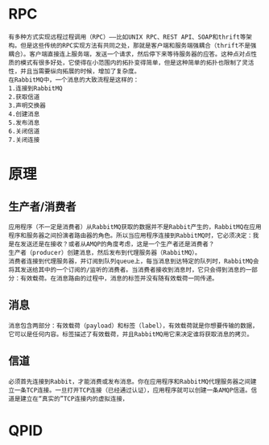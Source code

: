 # RPC
    有多种方式实现远程过程调用（RPC）——比如UNIX RPC、REST API、SOAP和thrift等架构。但是这些传统的RPC实现方法有共同之处，那就是客户端和服务端强耦合（thrift不是强耦合）。客户端直接连上服务端，发送一个请求，然后停下来等待服务器的应答。这种点对点性质的模式有很多好处，它使得在小范围内的拓扑变得简单，但是这种简单的拓扑也限制了灵活性，并且当需要纵向拓展的时候，增加了复杂度。
    在RabbitMQ中，一个消息的大致流程是这样的：
    1.连接到RabbitMQ
    2.获取信道
    3.声明交换器
    4.创建消息
    5.发布消息
    6.关闭信道
    7.关闭连接
# 原理
## 生产者/消费者
	应用程序（不一定是消费者）从RabbitMQ获取的数据并不是Rabbit产生的，RabbitMQ在应用程序和服务器之间扮演者路由器的角色。所以当应用程序连接到RabbitMQ时，它必须决定：我是在发送还是在接收？或者从AMQP的角度考虑，这是一个生产者还是消费者？
	生产者（producer）创建消息，然后发布到代理服务器（RabbitMQ）。
	消费者连接到代理服务器，并订阅到队列queue上，每当消息到达特定的队列时，RabbitMQ会将其发送给其中的一个订阅的/监听的消费者。当消费者接收到消息时，它只会得到消息的一部分：有效载荷。在消息路由的过程中，消息的标签并没有随有效载荷一同传递。
## 消息
	消息包含两部分：有效载荷（payload）和标签（label），有效载荷就是你想要传输的数据，它可以是任何内容。标签描述了有效载荷，并且RabbitMQ用它来决定谁将获取消息的拷贝。
## 信道
	必须首先连接到Rabbit，才能消费或发布消息。你在应用程序和RabbitMQ代理服务器之间建立一条TCP连接。一旦打开TCP连接（已经通过认证），应用程序就可以创建一条AMQP信道。信道是建立在“真实的”TCP连接内的虚拟连接，
# QPID
